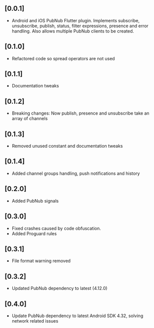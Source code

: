 ## [0.0.1]

* Android and iOS PubNub Flutter plugin. Implements subscribe, unsubscribe, publish, status, filter expressions, presence and error handling. Also allows multiple PubNub clients to be created.

## [0.1.0]

* Refactored code so spread operators are not used

## [0.1.1]

* Documentation tweaks

## [0.1.2]

* Breaking changes: Now publish, presence and unsubscribe take an array of channels

## [0.1.3]

* Removed unused constant and documentation tweaks

## [0.1.4]

* Added channel groups handling, push notifications and history

## [0.2.0]

* Added PubNub signals

## [0.3.0]

* Fixed crashes caused by code obfuscation. 
* Added Proguard rules

## [0.3.1]

* File format warning removed

## [0.3.2]

* Updated PubNub dependency to latest (4.12.0)

## [0.4.0]

* Update PubNub dependency to latest Android SDK 4.32, solving network related issues